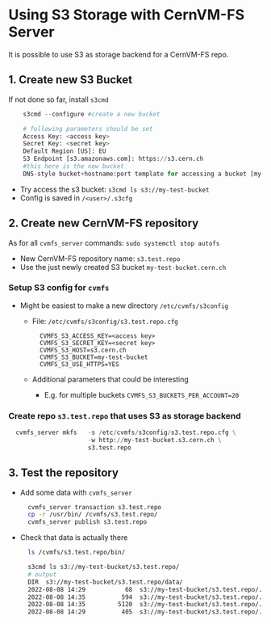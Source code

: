 # Using S3 Storage with CernVM-FS Server

It is possible to use S3 as storage backend for a CernVM-FS repo.

## 1. Create new S3 Bucket

If not done so far, install `s3cmd`

```py
    s3cmd --configure #create a new bucket

    # following parameters should be set
    Access Key: <access key>
    Secret Key: <secret key> 
    Default Region [US]: EU
    S3 Endpoint [s3.amazonaws.com]: https://s3.cern.ch
    #this here is the new bucket 
    DNS-style bucket+hostname:port template for accessing a bucket [my-test-bucket]: my-test-bucket.cern.ch 
```

- Try access the s3 bucket: `s3cmd ls s3://my-test-bucket`
- Config is saved in `/<user>/.s3cfg`

## 2. Create new CernVM-FS repository 

As for all `cvmfs_server` commands: `sudo systemctl stop autofs`

- New CernVM-FS repository name: `s3.test.repo`
- Use the just newly created S3 bucket `my-test-bucket.cern.ch`
 

### Setup S3 config for `cvmfs`
  - Might be easiest to make a new directory `/etc/cvmfs/s3config`

      - File: `/etc/cvmfs/s3config/s3.test.repo.cfg`
        ```
          CVMFS_S3_ACCESS_KEY=<access key>
          CVMFS_S3_SECRET_KEY=<secret key> 
          CVMFS_S3_HOST=s3.cern.ch
          CVMFS_S3_BUCKET=my-test-bucket
          CVMFS_S3_USE_HTTPS=YES
        ```

    - Additional parameters that could be interesting
      -  E.g. for multiple buckets `CVMFS_S3_BUCKETS_PER_ACCOUNT=20`


### Create repo `s3.test.repo` that uses S3 as storage backend

```py
  cvmfs_server mkfs   -s /etc/cvmfs/s3config/s3.test.repo.cfg \
                      -w http://my-test-bucket.s3.cern.ch \
                      s3.test.repo
```

## 3. Test the repository

- Add some data with `cvmfs_server` 
  ```bash
    cvmfs_server transaction s3.test.repo
    cp -r /usr/bin/ /cvmfs/s3.test.repo/
    cvmfs_server publish s3.test.repo
  ```
    
- Check that data is actually there
  ```bash
    ls /cvmfs/s3.test.repo/bin/

    s3cmd ls s3://my-test-bucket/s3.test.repo/
    # output
    DIR  s3://my-test-bucket/s3.test.repo/data/
    2022-08-08 14:29           68  s3://my-test-bucket/s3.test.repo/.cvmfs_master_replica
    2022-08-08 14:35          594  s3://my-test-bucket/s3.test.repo/.cvmfspublished
    2022-08-08 14:35         5120  s3://my-test-bucket/s3.test.repo/.cvmfsreflog
    2022-08-08 14:29          405  s3://my-test-bucket/s3.test.repo/.cvmfswhitelist
  ```
    